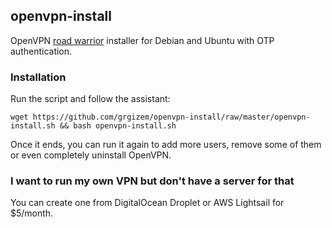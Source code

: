 ## openvpn-install
OpenVPN [road warrior](http://en.wikipedia.org/wiki/Road_warrior_%28computing%29) installer for Debian and Ubuntu with OTP authentication.

### Installation
Run the script and follow the assistant:

`wget https://github.com/grgizem/openvpn-install/raw/master/openvpn-install.sh && bash openvpn-install.sh`

Once it ends, you can run it again to add more users, remove some of them or even completely uninstall OpenVPN.

### I want to run my own VPN but don't have a server for that
You can create one from DigitalOcean Droplet or AWS Lightsail for $5/month.
